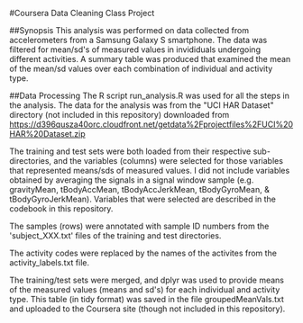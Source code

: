 #Coursera Data Cleaning Class Project

##Synopsis
This analysis was performed on data collected from accelerometers from a Samsung Galaxy S smartphone.  The data was filtered for mean/sd's of measured values in invididuals undergoing
different activities.  A summary table was produced that examined the mean of the mean/sd values over each combination of individual and activity type.

##Data Processing
The R script run_analysis.R was used for all the steps in the analysis.  The data for the analysis was from the "UCI HAR Dataset" directory (not included in this repository) downloaded from https://d396qusza40orc.cloudfront.net/getdata%2Fprojectfiles%2FUCI%20HAR%20Dataset.zip

The training and test sets were both loaded from their respective sub-directories, and the variables (columns) were selected for those variables that represented means/sds of measured values.  I did not include variables obtained by averaging the signals in a signal window sample (e.g. gravityMean, tBodyAccMean, tBodyAccJerkMean, tBodyGyroMean, & tBodyGyroJerkMean).  Variables that were selected are described in the codebook in this repository.

The samples (rows) were annotated with sample ID numbers from the 'subject_XXX.txt' files of the training and test directories.

The activity codes were replaced by the names of the activites from the activity_labels.txt file.

The training/test sets were merged, and dplyr was used to provide means of the measured values (means and sd's) for each individual and activity type.  This table (in tidy format) was saved in the file groupedMeanVals.txt and uploaded to the Coursera site (though not included in this repository).
